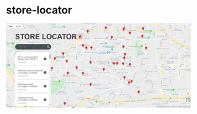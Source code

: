 # store-locator

![Preview](https://raw.githubusercontent.com/dfdiegoh/store-locator/images/preview.JPG)
